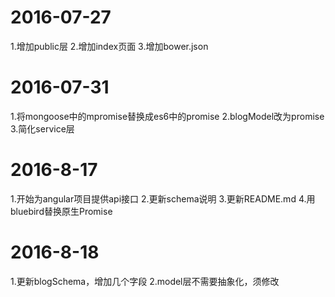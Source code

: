 2016-07-27
=====
1.增加public层
2.增加index页面
3.增加bower.json

2016-07-31
=====
1.将mongoose中的mpromise替换成es6中的promise
2.blogModel改为promise
3.简化service层

2016-8-17
=====
1.开始为angular项目提供api接口
2.更新schema说明
3.更新README.md
4.用bluebird替换原生Promise

2016-8-18
=====
1.更新blogSchema，增加几个字段
2.model层不需要抽象化，须修改
